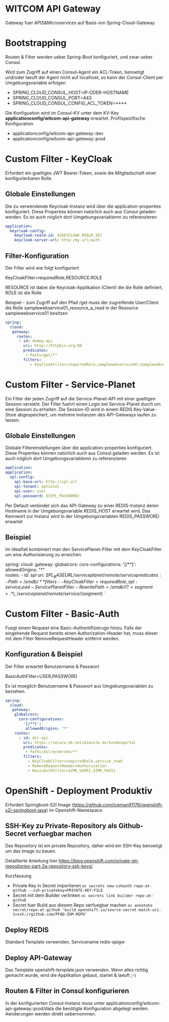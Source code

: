 WITCOM API Gateway
===============
Gateway fuer APIS&Microservices auf Basis von Spring-Cloud-Gateway

# Bootstrapping
Routen & Filter werden ueber Spring-Boot konfiguriert, und zwar ueber Consul.

Wird zum Zugriff auf einen Consul-Agent ein ACL-Token, benoetigt und/oder laeuft der Agent nicht auf localhost,
so kann der Consul-Client per Umgebungsvariable erfolgen

* SPRING_CLOUD_CONSUL_HOST=IP-ODER-HOSTNAME
* SPRING_CLOUD_CONSUL_PORT=443
* SPRING_CLOUD_CONSUL_CONFIG_ACL_TOKEN=****

Die Konfiguation wird im Consul-KV unter dem KV-Key **applicationconfig/witcom-api-gateway** erwartet.
Profilspezifische Konfiguration 

* applicationconfig/witcom-api-gateway::dev
* applicationconfig/witcom-api-gateway::prod

# Custom Filter - KeyCloak

Erfordert ein gueltiges JWT Bearer-Token, sowie die Mitgliedschaft einer konfigurierbaren Rolle.

## Globale Einstellungen
Die zu verwendende Keycloak-Instanz wird über die application-properties konfiguriert. Diese Properties können natürlich auch aus Consul geladen werden. Es ist auch nöglich dort Umgebungsvariablemn zu referenzieren 

```yaml
application:
  keycloak-config:
    keycloak-realm-id: ${KEYCLOAK_REALM_ID}
    keycloak-server-url: http:/my-url/auth
```

## Filter-Konfiguration
Der Filter wird wie folgt konfiguriert

KeyCloakFilter=requiredRole,RESOURCE:ROLE

RESOURCE ist dabei die Keycloak-Applikation (Client) die die Rolle definiert, ROLE ist die Rolle

Beispiel - zum Zugriff auf den Pfad /get muss der zugreifende User/Client die Rolle
samplewebservice01_resource_a_read in der Resource samplewebservice01 besitzen

```yaml
spring:
  cloud:
   gateway:
     routes:
      - id: dummy-api
        uri: http://httpbin.org:80
        predicates:
         - Path=/get/**
        filters:
           - KeyCloakFilter=requiredRole,samplewebservice01:samplewebservice01_resource_a_read
```

# Custom Filter - Service-Planet
Ein Filter der jeden Zugriff auf die Service-Planet-API mit einer gueltigen Session versieht.
Der Filter fuehrt einen Login bei Service-Planet durch um eine Session zu erhalten. Die Session-ID
wird in einem REDIS Key-Value-Store abgespeichert, um mehrere Instanzen des API-Gateways laufen zu lassen.

## Globale Einstellungen
Globale Filtereinstellungen über die application-properties konfiguriert. Diese Properties können natürlich auch aus Consul geladen werden. Es ist auch nöglich dort Umgebungsvariablemn zu referenzieren

```yaml
application:
application:
  spl-config:
    spl-base-url: http://spl-url
    spl-tenant: optional
    spl-user: user
    spl-password: ${SPL_PASSWORD} 
```

Per Default verbindet sich das API-Gateway zu einer REDIS-Instanz deren Hostname in der Umgebungsvariable REDIS_HOST erwartet wird. Das Kennwort zur Instanz wird
in der Umgebungsvariablen REDIS_PASSWORD erwartet

## Beispiel
Im Idealfall kombiniert man den ServicePlanet-Filter mit dem KeyCloakFilter um eine Authorisierung zu erreichen.


spring:
  cloud:
   gateway:
    globalcors:
      cors-configurations:
        '[/**]':
         allowedOrigins: "*"          
    routes:
      - id: spl
        uri: ${SPL_BASEURL}/serviceplanet/remote/service
        predicates:
         - Path=/smdb/**
        filters:
         - KeyCloakFilter=requiredRole,spl:service_read
         - ServicePlanetFilter
         - RewritePath=/smdb/(?<segment>.*), /serviceplanet/remote/service/$\{segment}
`

# Custom Filter - Basic-Auth
Fuegt einem Request eine Basic-Authentifizierugn hinzu. Falls der eingehende Request bereits einen Authorization-Header hat,
muss dieser mit dem Filter RemoveRequestHeader entfernt werden.

## Konfiguration & Beispiel
Der Filter erwartet Benutzername & Passwort

BasicAuthFilter=USER,PASSWORD

Es ist moeglich Benutzername & Passwort aus Umgebungsvariablen zu beziehen.

```yaml
spring:
  cloud:
   gateway:
    globalcors:
      cors-configurations:
        '[/**]':
         allowedOrigins: "*"          
    routes:
      - id: dsl-api
        uri: https://secure.mk-netzdienste.de/kundenportal
        predicates:
         - Path=/dslrecherche/**
        filters:
          - KeyCloakFilter=requiredRole,service_read
          - RemoveRequestHeader=Authorization    
          - BasicAuthFilter=${MK_USER},${MK_PASS}
```

# OpenShift - Deployment Produktiv

Erfordert Springboot-S2I Image (https://github.com/iceman91176/openshift-s2i-springboot-java) im Openshift-Namespace

## SSH-Key zu Private-Repository als Github-Secret verfuegbar machen
Das Repository ist ein private Repository, daher wird ein SSH-Key benoetigt um das Image zu bauen.

Detaillierte Anleitung hier https://blog.openshift.com/private-git-repositories-part-2a-repository-ssh-keys/

Kurzfassung

* Private Key in Secret importieren `oc secrets new-sshauth repo-at-github --ssh-privatekey=PRIVATE-KEY-FILE`
* Secret mit dem Builder verlinken `oc secrets link builder repo-at-github`
* Secret fuer Build aus diesem Repo verfuegbar machen `oc annotate secret/repo-at-github 'build.openshift.io/source-secret-match-uri-1=ssh://github.com/PFAD-ZUM-REPO'`

## Deploy REDIS
Standard Template verwenden, Servicename redis-apigw

## Deploy API-Gateway
Das Template openshift-template.json verwenden. 
Wenn alles richtig gemacht wurde, wird die Applikation gebaut, startet & laeuft ;-)

## Routen & Filter in Consul konfigurieren
In der konfigurierten Consul-Instanz muss unter applicationconfig/witcom-api-gateway::prod/data die benötigte Konfiguration 
abgelegt werden. Aenderungen werden direkt uebernommen.








